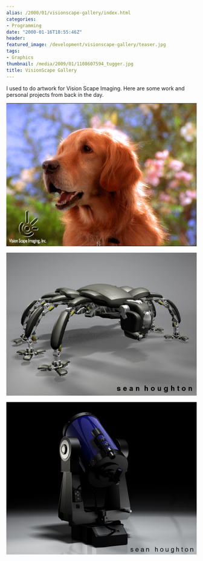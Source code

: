 ```yaml
---
alias: /2000/01/visionscape-gallery/index.html
categories:
- Programming
date: "2000-01-16T18:55:46Z"
header:
featured_image: /development/visionscape-gallery/teaser.jpg
tags:
- Graphics
thumbnail: /media/2009/01/1108607594_tugger.jpg
title: VisionScape Gallery
---
```

I used to do artwork for Vision Scape Imaging.  Here are some work and personal projects from back in the day.

![](1108607594_tugger.jpg)

![](1108607744_anton.jpg)

![](1108607318_telescope.jpg)

